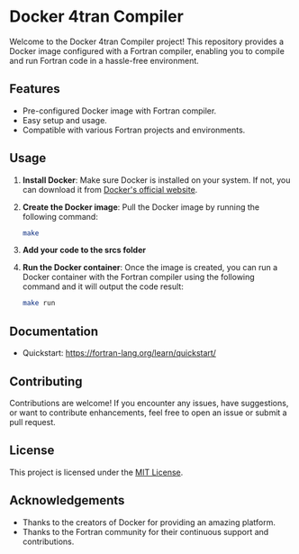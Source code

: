 # Docker 4tran Compiler

Welcome to the Docker 4tran Compiler project! This repository provides a Docker image configured with a Fortran compiler, enabling you to compile and run Fortran code in a hassle-free environment.

## Features

- Pre-configured Docker image with Fortran compiler.
- Easy setup and usage.
- Compatible with various Fortran projects and environments.

## Usage

1. **Install Docker**: Make sure Docker is installed on your system. If not, you can download it from [Docker's official website](https://www.docker.com/get-started).

2. **Create the Docker image**: Pull the Docker image by running the following command:

    ```bash
    make
    ```
3. **Add your code to the srcs folder**

4. **Run the Docker container**: Once the image is created, you can run a Docker container with the Fortran compiler using the following command and it will output the code result:

    ```bash
    make run
    ```

## Documentation
- Quickstart: https://fortran-lang.org/learn/quickstart/

## Contributing

Contributions are welcome! If you encounter any issues, have suggestions, or want to contribute enhancements, feel free to open an issue or submit a pull request.

## License

This project is licensed under the [MIT License](LICENSE).

## Acknowledgements

- Thanks to the creators of Docker for providing an amazing platform.
- Thanks to the Fortran community for their continuous support and contributions.
